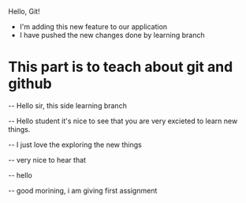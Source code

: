 Hello, Git!

- I'm adding this new feature to our application
- I have pushed the new changes done by learning branch


# This part is to teach about git and github

-- Hello sir, this side learning branch

-- Hello student it's nice to see that you are very excieted to learn new things.

-- I just love the exploring the new things

-- very nice to hear that

-- hello

-- good morining, i am giving first assignment

